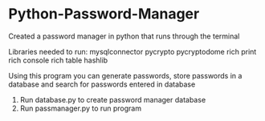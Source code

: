 # Python-Password-Manager
Created a password manager in python that runs through the terminal

Libraries needed to run:
mysqlconnector
pycrypto
pycryptodome
rich print
rich console
rich table
hashlib

Using this program you can generate passwords, store passwords in a database and search for passwords entered in database

1. Run database.py to create password manager database
2. Run passmanager.py to run program
